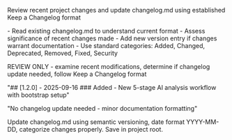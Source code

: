 <purpose>Review recent project changes and update changelog.md using established Keep a Changelog format</purpose>

<output>
- Read existing changelog.md to understand current format
- Assess significance of recent changes made
- Add new version entry if changes warrant documentation
- Use standard categories: Added, Changed, Deprecated, Removed, Fixed, Security
</output>

<work>REVIEW ONLY - examine recent modifications, determine if changelog update needed, follow Keep a Changelog format</work>

<examples>
"## [1.2.0] - 2025-09-16
### Added
- New 5-stage AI analysis workflow with bootstrap setup"

"No changelog update needed - minor documentation formatting"
</examples>

<requirements>Update changelog.md using semantic versioning, date format YYYY-MM-DD, categorize changes properly. Save in project root.</requirements>
